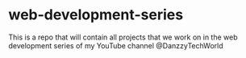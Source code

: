 # web-development-series
This is a repo that will contain all projects that we work on in the web development series of my YouTube channel @DanzzyTechWorld
